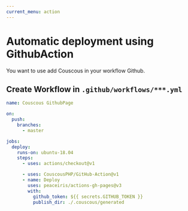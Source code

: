 ```yaml
---
current_menu: action
---
```

# Automatic deployment using GithubAction

You want to use add Couscous in your workflow Github.

## Create Workflow in `.github/workflows/***.yml`
```yml
name: Couscous GithubPage

on:
  push:
    branches:
      - master

jobs:
  deploy:
    runs-on: ubuntu-18.04
    steps:
      - uses: actions/checkout@v1

      - uses: CouscousPHP/GitHub-Action@v1
      - name: Deploy
        uses: peaceiris/actions-gh-pages@v3
        with:
          github_token: ${{ secrets.GITHUB_TOKEN }}
          publish_dir: ./.couscous/generated
```